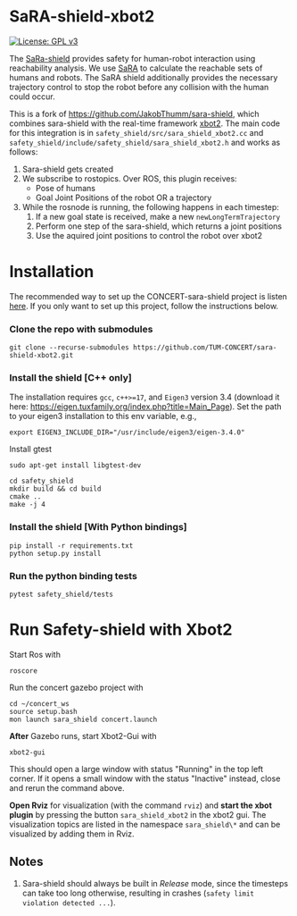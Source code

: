 # SaRA-shield-xbot2
[![License: GPL v3](https://img.shields.io/badge/License-GPLv3-blue.svg)](https://www.gnu.org/licenses/gpl-3.0)

The [SaRa-shield](https://github.com/JakobThumm/sara-shield) provides safety for human-robot interaction using reachability analysis.
We use [SaRA](https://github.com/Sven-Schepp/SaRA) to calculate the reachable sets of humans and robots.
The SaRA shield additionally provides the necessary trajectory control to stop the robot before any collision with the human could occur.


This is a fork of https://github.com/JakobThumm/sara-shield, which combines sara-shield with the real-time framework [xbot2](https://advrhumanoids.github.io/xbot2/). The main code for this integration is in `safety_shield/src/sara_shield_xbot2.cc` and `safety_shield/include/safety_shield/sara_shield_xbot2.h` and works as follows: 
1. Sara-shield gets created
2. We subscribe to rostopics. Over ROS, this plugin receives:
    - Pose of humans
    - Goal Joint Positions of the robot OR a trajectory
3. While the rosnode is running, the following happens in each timestep:
    1. If a new goal state is received, make a new `newLongTermTrajectory`
    2. Perform one step of the sara-shield, which returns a joint positions
    3. Use the aquired joint positions to control the robot over xbot2


# Installation

The recommended way to set up the CONCERT-sara-shield project is listen [here](https://github.com/TUM-CONCERT/sara-shield-stack-CONCERT). If you only want to set up this project, follow the instructions below. 

### Clone the repo with submodules
```
git clone --recurse-submodules https://github.com/TUM-CONCERT/sara-shield-xbot2.git
```
### Install the shield [C++ only]
The installation requires `gcc`, `c++>=17`, and `Eigen3` version 3.4 (download it here: https://eigen.tuxfamily.org/index.php?title=Main_Page).
Set the path to your eigen3 installation to this env variable, e.g.,
```
export EIGEN3_INCLUDE_DIR="/usr/include/eigen3/eigen-3.4.0"
```
Install gtest
```
sudo apt-get install libgtest-dev
```
```
cd safety_shield
mkdir build && cd build
cmake ..
make -j 4
```
### Install the shield [With Python bindings]
```
pip install -r requirements.txt
python setup.py install
```
### Run the python binding tests
```
pytest safety_shield/tests
```

# Run Safety-shield with Xbot2
Start Ros with
```
roscore
```
Run the concert gazebo project with
```
cd ~/concert_ws
source setup.bash
mon launch sara_shield concert.launch
```
**After** Gazebo runs, start Xbot2-Gui with
```
xbot2-gui
```
This should open a large window with status "Running" in the top left corner. If it opens a small window with the status "Inactive" instead, close and rerun the command above.

**Open Rviz** for visualization (with the command ```rviz```) and **start the xbot plugin** by pressing the button `sara_shield_xbot2` in the xbot2 gui. The visualization topics are listed in the namespace `sara_shield\*` and can be visualized by adding them in Rviz.

## Notes
1. Sara-shield should always be built in *Release* mode, since the timesteps can take too long otherwise, resulting in crashes (```safety limit violation detected ...```).
